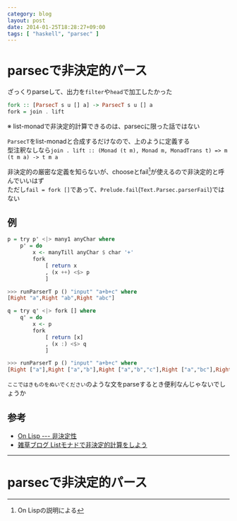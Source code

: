 ```yaml
---
category: blog
layout: post
date: 2014-01-25T18:28:27+09:00
tags: [ "haskell", "parsec" ]
---
```


# parsecで非決定的パース

ざっくりparseして、出力を`filter`や`head`で加工したかった

``` haskell
fork :: [ParsecT s u [] a] -> ParsecT s u [] a
fork = join . lift
```

※ list-monadで非決定的計算できるのは、parsecに限った話ではない

<!-- more -->

`ParsecT`をlist-monadと合成するだけなので、上のように定義する  
型注釈なしなら`join . lift :: (Monad (t m), Monad m, MonadTrans t) => m (t m a) -> t m a`

非決定的の厳密な定義を知らないが、chooseとfail[^1]が使えるので非決定的と呼んでいいはず  
ただし`fail = fork []`であって、`Prelude.fail`(`Text.Parsec.parserFail`)ではない

## 例

``` haskell
p = try p' <|> many1 anyChar where
    p' = do
        x <- manyTill anyChar $ char '+'
        fork
            [ return x
            , (x ++) <$> p
            ]

>>> runParserT p () "input" "a+b+c" where
[Right "a",Right "ab",Right "abc"]
```

``` haskell
q = try q' <|> fork [] where
    q' = do
        x <- p
        fork
            [ return [x]
            , (x :) <$> q
            ]

>>> runParserT p () "input" "a+b+c" where
[Right ["a"],Right ["a","b"],Right ["a","b","c"],Right ["a","bc"],Right ["ab"],Right ["ab","c"],Right ["abc"]]
```

`ここではきものをぬいでください`のような文をparseするとき便利なんじゃないでしょうか


## 参考

-   [On Lisp --- 非決定性](http://www.asahi-net.or.jp/~kc7k-nd/onlispjhtml/nondeterminism.html)
-   [雑草ブログ Listモナドで非決定的計算をしよう](http://hooki.blog23.fc2.com/blog-entry-74.html)

---

# parsecで非決定的パース

[^1]: On Lispの説明による
